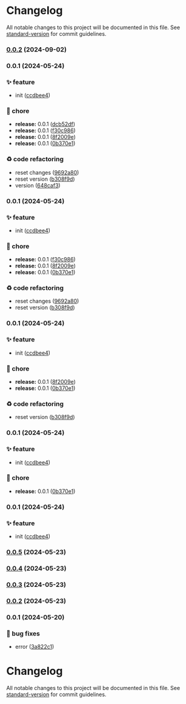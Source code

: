 # Changelog

All notable changes to this project will be documented in this file. See [standard-version](https://github.com/conventional-changelog/standard-version) for commit guidelines.

### [0.0.2](https://github.com/xotosphere/xotopipe-release-yarn/compare/v0.0.1...v0.0.2) (2024-09-02)

### 0.0.1 (2024-05-24)


### ✨ feature

* init ([ccdbee4](https://github.com/xotosphere/xotopipe-release-yarn/commitsccdbee44b8d120a105c97b84aa87a59afd54309b))


### 🚚 chore

* **release:** 0.0.1 ([dcb52df](https://github.com/xotosphere/xotopipe-release-yarn/commitsdcb52df3cd89401edd642be473979b3eea66c6d0))
* **release:** 0.0.1 ([f30c986](https://github.com/xotosphere/xotopipe-release-yarn/commitsf30c986c1d5c53e4ec2bc0f92a4a71c3fad339c1))
* **release:** 0.0.1 ([8f2009e](https://github.com/xotosphere/xotopipe-release-yarn/commits8f2009e37e5ce5a8f4adadfe488372519581e781))
* **release:** 0.0.1 ([0b370e1](https://github.com/xotosphere/xotopipe-release-yarn/commits0b370e14ec50292dcf030d4c36e0cb750fac141c))


### ♻️ code refactoring

* reset changes ([9692a80](https://github.com/xotosphere/xotopipe-release-yarn/commits9692a8007b8fa895b6d986a4b06ebcb70a23a146))
* reset version ([b308f9d](https://github.com/xotosphere/xotopipe-release-yarn/commitsb308f9d1864fd788e97a93bd731a711f178ff1ef))
* version ([648caf3](https://github.com/xotosphere/xotopipe-release-yarn/commits648caf399ac2d9e3705affeedce17b62619bfedd))

### 0.0.1 (2024-05-24)


### ✨ feature

* init ([ccdbee4](https://github.com/xotosphere/xotopipe-release-yarn/commitsccdbee44b8d120a105c97b84aa87a59afd54309b))


### 🚚 chore

* **release:** 0.0.1 ([f30c986](https://github.com/xotosphere/xotopipe-release-yarn/commitsf30c986c1d5c53e4ec2bc0f92a4a71c3fad339c1))
* **release:** 0.0.1 ([8f2009e](https://github.com/xotosphere/xotopipe-release-yarn/commits8f2009e37e5ce5a8f4adadfe488372519581e781))
* **release:** 0.0.1 ([0b370e1](https://github.com/xotosphere/xotopipe-release-yarn/commits0b370e14ec50292dcf030d4c36e0cb750fac141c))


### ♻️ code refactoring

* reset changes ([9692a80](https://github.com/xotosphere/xotopipe-release-yarn/commits9692a8007b8fa895b6d986a4b06ebcb70a23a146))
* reset version ([b308f9d](https://github.com/xotosphere/xotopipe-release-yarn/commitsb308f9d1864fd788e97a93bd731a711f178ff1ef))

### 0.0.1 (2024-05-24)


### ✨ feature

* init ([ccdbee4](https://github.com/xotosphere/xotopipe-release-yarn/commitsccdbee44b8d120a105c97b84aa87a59afd54309b))


### 🚚 chore

* **release:** 0.0.1 ([8f2009e](https://github.com/xotosphere/xotopipe-release-yarn/commits8f2009e37e5ce5a8f4adadfe488372519581e781))
* **release:** 0.0.1 ([0b370e1](https://github.com/xotosphere/xotopipe-release-yarn/commits0b370e14ec50292dcf030d4c36e0cb750fac141c))


### ♻️ code refactoring

* reset version ([b308f9d](https://github.com/xotosphere/xotopipe-release-yarn/commitsb308f9d1864fd788e97a93bd731a711f178ff1ef))

### 0.0.1 (2024-05-24)


### ✨ feature

* init ([ccdbee4](https://github.com/xotosphere/xotopipe-release-yarn/commitsccdbee44b8d120a105c97b84aa87a59afd54309b))


### 🚚 chore

* **release:** 0.0.1 ([0b370e1](https://github.com/xotosphere/xotopipe-release-yarn/commits0b370e14ec50292dcf030d4c36e0cb750fac141c))

### 0.0.1 (2024-05-24)


### ✨ feature

* init ([ccdbee4](https://github.com/xotosphere/xotopipe-release-yarn/commitsccdbee44b8d120a105c97b84aa87a59afd54309b))

### [0.0.5](https://github.com/xotosphere/xotopipe-release-yarn/compare/v0.0.4...v0.0.5) (2024-05-23)

### [0.0.4](https://github.com/xotosphere/xotopipe-release-yarn/compare/v0.0.3...v0.0.4) (2024-05-23)

### [0.0.3](https://github.com/xotosphere/xotopipe-release-yarn/compare/v0.0.2...v0.0.3) (2024-05-23)

### [0.0.2](https://github.com/xotosphere/xotopipe-release-yarn/compare/v0.0.1...v0.0.2) (2024-05-23)

### 0.0.1 (2024-05-20)

### 🐛 bug fixes

- error ([3a822c1](https://github.com/xotosphere/xotopipe-release-yarn/commits3a822c1d4b92e80a9c7b487be51cd352fe8064e7))

# Changelog

All notable changes to this project will be documented in this file. See [standard-version](https://github.com/conventional-changelog/standard-version) for commit guidelines.
